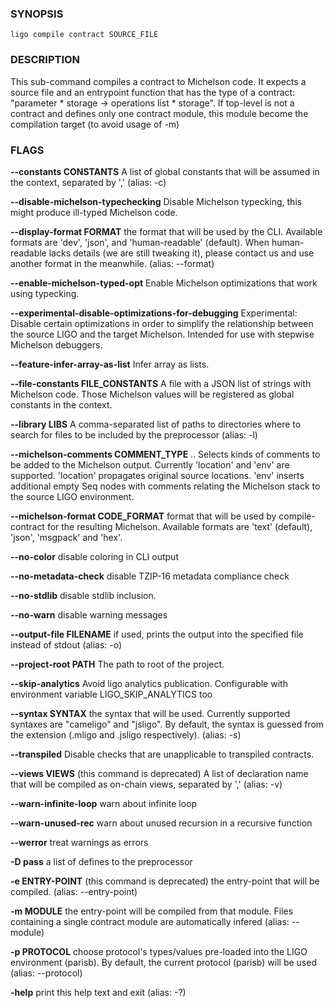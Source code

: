 
### SYNOPSIS
```
ligo compile contract SOURCE_FILE
```

### DESCRIPTION
This sub-command compiles a contract to Michelson code. It expects a source file and an entrypoint function that has the type of a contract: "parameter * storage -> operations list * storage". If top-level is not a contract and defines only one contract module, this module become the compilation target (to avoid usage of -m)

### FLAGS
**--constants CONSTANTS**
A list of global constants that will be assumed in the context, separated by ',' (alias: -c)

**--disable-michelson-typechecking**
Disable Michelson typecking, this might produce ill-typed Michelson code.

**--display-format FORMAT**
the format that will be used by the CLI. Available formats are 'dev', 'json', and 'human-readable' (default). When human-readable lacks details (we are still tweaking it), please contact us and use another format in the meanwhile. (alias: --format)

**--enable-michelson-typed-opt**
Enable Michelson optimizations that work using typecking.

**--experimental-disable-optimizations-for-debugging**
Experimental: Disable certain optimizations in order to simplify the relationship between the source LIGO and the target Michelson. Intended for use with stepwise Michelson debuggers.

**--feature-infer-array-as-list**
Infer array as lists.

**--file-constants FILE_CONSTANTS**
A file with a JSON list of strings with Michelson code. Those Michelson values will be registered as global constants in the context.

**--library LIBS**
A comma-separated list of paths to directories where to search for files to be included by the preprocessor (alias: -l)

**--michelson-comments COMMENT_TYPE**
.. Selects kinds of comments to be added to the Michelson output. Currently 'location' and 'env' are supported. 'location' propagates original source locations. 'env' inserts additional empty Seq nodes with comments relating the Michelson stack to the source LIGO environment.

**--michelson-format CODE_FORMAT**
format that will be used by compile-contract for the resulting Michelson. Available formats are 'text' (default), 'json', 'msgpack' and 'hex'.

**--no-color**
disable coloring in CLI output

**--no-metadata-check**
disable TZIP-16 metadata compliance check

**--no-stdlib**
disable stdlib inclusion.

**--no-warn**
disable warning messages

**--output-file FILENAME**
if used, prints the output into the specified file instead of stdout (alias: -o)

**--project-root PATH**
The path to root of the project.

**--skip-analytics**
Avoid ligo analytics publication. Configurable with environment variable LIGO_SKIP_ANALYTICS too

**--syntax SYNTAX**
the syntax that will be used. Currently supported syntaxes are "cameligo" and "jsligo". By default, the syntax is guessed from the extension (.mligo and .jsligo respectively). (alias: -s)

**--transpiled**
Disable checks that are unapplicable to transpiled contracts.

**--views VIEWS**
(this command is deprecated) A list of declaration name that will be compiled as on-chain views, separated by ',' (alias: -v)

**--warn-infinite-loop**
warn about infinite loop

**--warn-unused-rec**
warn about unused recursion in a recursive function

**--werror**
treat warnings as errors

**-D pass**
a list of defines to the preprocessor

**-e ENTRY-POINT**
(this command is deprecated) the entry-point that will be compiled. (alias: --entry-point)

**-m MODULE**
the entry-point will be compiled from that module. Files containing a single contract module are automatically infered (alias: --module)

**-p PROTOCOL**
choose protocol's types/values pre-loaded into the LIGO environment (parisb). By default, the current protocol (parisb) will be used (alias: --protocol)

**-help**
print this help text and exit (alias: -?)


